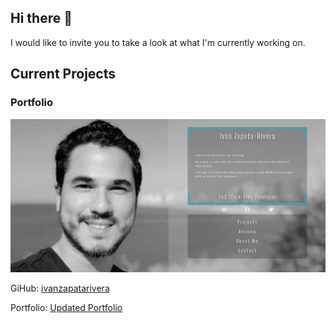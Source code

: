 ## Hi there 👋

I would like to invite you to take a look at what I'm currently working on. 

## Current Projects

### Portfolio
![Portfolio](assets/images/screenshot.png) 

GiHub: [ivanzapatarivera](https://github.com/ivanzapatarivera) 

Portfolio: [Updated Portfolio](https://ivanzapatarivera.com)


<!--
**ivanzapatarivera/ivanzapatarivera** is a ✨ _special_ ✨ repository because its `README.md` (this file) appears on your GitHub profile.

Here are some ideas to get you started:

- 🔭 I’m currently working on ...




- 🌱 I’m currently learning ...
- 👯 I’m looking to collaborate on ...
- 🤔 I’m looking for help with ...
- 💬 Ask me about ...
- 📫 How to reach me: ...
- 😄 Pronouns: ...
- ⚡ Fun fact: ...
-->
